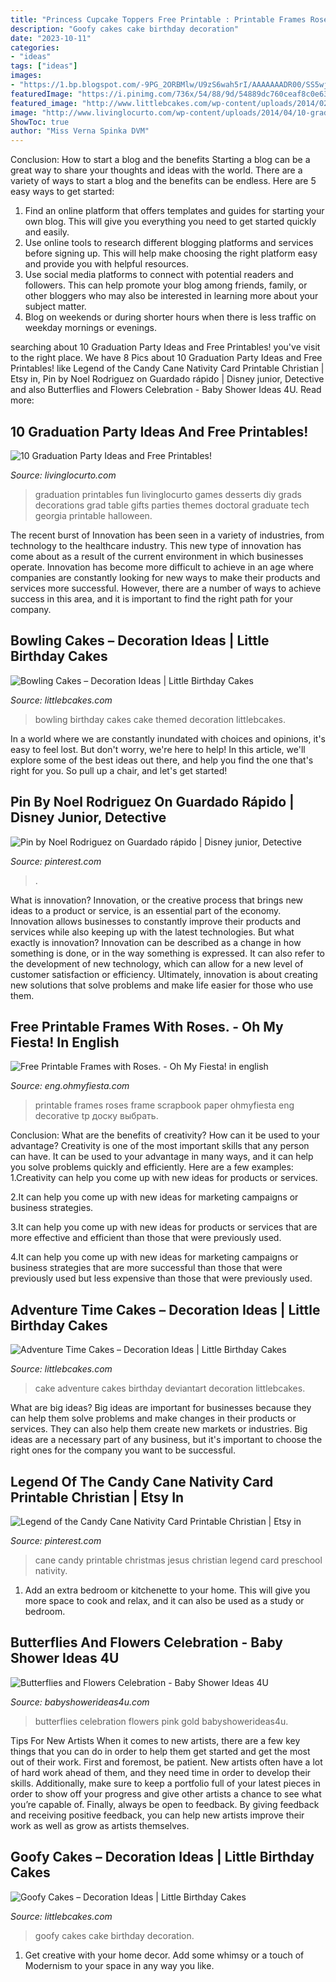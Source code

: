 ```yaml
---
title: "Princess Cupcake Toppers Free Printable : Printable Frames Roses Frame Scrapbook Paper Ohmyfiesta Eng Decorative Tp доску выбрать"
description: "Goofy cakes cake birthday decoration"
date: "2023-10-11"
categories:
- "ideas"
tags: ["ideas"]
images:
- "https://1.bp.blogspot.com/-9PG_2ORBMlw/U9zS6wah5rI/AAAAAAADR00/SS5wjGmBxFs/s1600/free-printable-frames-249.png"
featuredImage: "https://i.pinimg.com/736x/54/88/9d/54889dc760ceaf8c0e638d0db68b0638.jpg"
featured_image: "http://www.littlebcakes.com/wp-content/uploads/2014/02/Adventure-Time-Cake.jpg"
image: "http://www.livinglocurto.com/wp-content/uploads/2014/04/10-graduation-party-ideas.jpg"
ShowToc: true
author: "Miss Verna Spinka DVM"
---
```



Conclusion: How to start a blog and the benefits
Starting a blog can be a great way to share your thoughts and ideas with the world. There are a variety of ways to start a blog and the benefits can be endless. Here are 5 easy ways to get started:
1. Find an online platform that offers templates and guides for starting your own blog. This will give you everything you need to get started quickly and easily.
2. Use online tools to research different blogging platforms and services before signing up. This will help make choosing the right platform easy and provide you with helpful resources.
3. Use social media platforms to connect with potential readers and followers. This can help promote your blog among friends, family, or other bloggers who may also be interested in learning more about your subject matter.
4. Blog on weekends or during shorter hours when there is less traffic on weekday mornings or evenings.

	

		
searching about 10 Graduation Party Ideas and Free Printables! you've visit to the right place. We have 8 Pics about 10 Graduation Party Ideas and Free Printables! like Legend of the Candy Cane Nativity Card Printable Christian | Etsy in, Pin by Noel Rodriguez on Guardado rápido | Disney junior, Detective and also Butterflies and Flowers Celebration - Baby Shower Ideas 4U. Read more:
		
    
## 10 Graduation Party Ideas And Free Printables!

<img loading=lazy src="http://www.livinglocurto.com/wp-content/uploads/2014/04/10-graduation-party-ideas.jpg" onerror="this.onerror=null;this.src='https://tse1.mm.bing.net/th?id=OIP.v7JWdH7r6S_M7C4k6ndmbgHaLH&amp;pid=15.1';" alt="10 Graduation Party Ideas and Free Printables!">

_Source: livinglocurto.com_

>graduation printables fun livinglocurto games desserts diy grads decorations grad table gifts parties themes doctoral graduate tech georgia printable halloween. 

	

The recent burst of Innovation has been seen in a variety of industries, from technology to the healthcare industry. This new type of innovation has come about as a result of the current environment in which businesses operate. Innovation has become more difficult to achieve in an age where companies are constantly looking for new ways to make their products and services more successful. However, there are a number of ways to achieve success in this area, and it is important to find the right path for your company.

    
## Bowling Cakes – Decoration Ideas | Little Birthday Cakes

<img loading=lazy src="http://www.littlebcakes.com/wp-content/uploads/2014/01/Bowling-Birthday-Cakes.jpg" onerror="this.onerror=null;this.src='https://tse4.mm.bing.net/th?id=OIP.kiqHaxOeQgughU9ez7J8zgHaJ-&amp;pid=15.1';" alt="Bowling Cakes – Decoration Ideas | Little Birthday Cakes">

_Source: littlebcakes.com_

>bowling birthday cakes cake themed decoration littlebcakes. 

	

In a world where we are constantly inundated with choices and opinions, it's easy to feel lost. But don't worry, we're here to help! In this article, we'll explore some of the best ideas out there, and help you find the one that's right for you. So pull up a chair, and let's get started!

    
## Pin By Noel Rodriguez On Guardado Rápido | Disney Junior, Detective

<img loading=lazy src="https://i.pinimg.com/736x/5b/8c/a8/5b8ca80a1f0425ac108491ee8a09336e.jpg" onerror="this.onerror=null;this.src='https://tse4.mm.bing.net/th?id=OIP.hH0vfGCQW1hOeJFNtndQSwHaKX&amp;pid=15.1';" alt="Pin by Noel Rodriguez on Guardado rápido | Disney junior, Detective">

_Source: pinterest.com_

>. 

	

What is innovation?
Innovation, or the creative process that brings new ideas to a product or service, is an essential part of the economy. Innovation allows businesses to constantly improve their products and services while also keeping up with the latest technologies. But what exactly is innovation?
Innovation can be described as a change in how something is done, or in the way something is expressed. It can also refer to the development of new technology, which can allow for a new level of customer satisfaction or efficiency. Ultimately, innovation is about creating new solutions that solve problems and make life easier for those who use them.

    
## Free Printable Frames With Roses. - Oh My Fiesta! In English

<img loading=lazy src="https://1.bp.blogspot.com/-9PG_2ORBMlw/U9zS6wah5rI/AAAAAAADR00/SS5wjGmBxFs/s1600/free-printable-frames-249.png" onerror="this.onerror=null;this.src='https://tse2.mm.bing.net/th?id=OIP.BhwOy7XMGEOm2kNzEQGvxAHaIJ&amp;pid=15.1';" alt="Free Printable Frames with Roses. - Oh My Fiesta! in english">

_Source: eng.ohmyfiesta.com_

>printable frames roses frame scrapbook paper ohmyfiesta eng decorative tp доску выбрать. 

	

Conclusion: What are the benefits of creativity? How can it be used to your advantage?
Creativity is one of the most important skills that any person can have. It can be used to your advantage in many ways, and it can help you solve problems quickly and efficiently. Here are a few examples: 
1.Creativity can help you come up with new ideas for products or services.

2.It can help you come up with new ideas for marketing campaigns or business strategies.

3.It can help you come up with new ideas for products or services that are more effective and efficient than those that were previously used.

4.It can help you come up with new ideas for marketing campaigns or business strategies that are more successful than those that were previously used but less expensive than those that were previously used.

    
## Adventure Time Cakes – Decoration Ideas | Little Birthday Cakes

<img loading=lazy src="http://www.littlebcakes.com/wp-content/uploads/2014/02/Adventure-Time-Cake.jpg" onerror="this.onerror=null;this.src='https://tse4.mm.bing.net/th?id=OIP.Svbw0tZxpXCJ_YMNXmCZYgHaLJ&amp;pid=15.1';" alt="Adventure Time Cakes – Decoration Ideas | Little Birthday Cakes">

_Source: littlebcakes.com_

>cake adventure cakes birthday deviantart decoration littlebcakes. 

	

What are big ideas?
Big ideas are important for businesses because they can help them solve problems and make changes in their products or services. They can also help them create new markets or industries. Big ideas are a necessary part of any business, but it's important to choose the right ones for the company you want to be successful.

    
## Legend Of The Candy Cane Nativity Card Printable Christian | Etsy In

<img loading=lazy src="https://i.pinimg.com/736x/54/88/9d/54889dc760ceaf8c0e638d0db68b0638.jpg" onerror="this.onerror=null;this.src='https://tse4.mm.bing.net/th?id=OIP.k4wKkhoKj6yS5AjmZA7ioAHaLH&amp;pid=15.1';" alt="Legend of the Candy Cane Nativity Card Printable Christian | Etsy in">

_Source: pinterest.com_

>cane candy printable christmas jesus christian legend card preschool nativity. 

	

1. Add an extra bedroom or kitchenette to your home. This will give you more space to cook and relax, and it can also be used as a study or bedroom. 

    
## Butterflies And Flowers Celebration - Baby Shower Ideas 4U

<img loading=lazy src="https://babyshowerideas4u.com/wp-content/uploads/2015/02/gold-pink-butterflies-flowers-celebration-decor-ideas-362x570.jpg" onerror="this.onerror=null;this.src='https://tse2.mm.bing.net/th?id=OIP.31kxgDiK-B-0fd--94dbhQAAAA&amp;pid=15.1';" alt="Butterflies and Flowers Celebration - Baby Shower Ideas 4U">

_Source: babyshowerideas4u.com_

>butterflies celebration flowers pink gold babyshowerideas4u. 

	

Tips For New Artists
When it comes to new artists, there are a few key things that you can do in order to help them get started and get the most out of their work. First and foremost, be patient. New artists often have a lot of hard work ahead of them, and they need time in order to develop their skills. Additionally, make sure to keep a portfolio full of your latest pieces in order to show off your progress and give other artists a chance to see what you’re capable of. Finally, always be open to feedback. By giving feedback and receiving positive feedback, you can help new artists improve their work as well as grow as artists themselves.

    
## Goofy Cakes – Decoration Ideas | Little Birthday Cakes

<img loading=lazy src="http://www.littlebcakes.com/wp-content/uploads/2014/05/Goofy-Birthday-Cakes.jpg" onerror="this.onerror=null;this.src='https://tse1.mm.bing.net/th?id=OIP.sA0dhL8ZN8EZG9q1kfIq-gHaJ4&amp;pid=15.1';" alt="Goofy Cakes – Decoration Ideas | Little Birthday Cakes">

_Source: littlebcakes.com_

>goofy cakes cake birthday decoration. 

	

1. Get creative with your home decor. Add some whimsy or a touch of Modernism to your space in any way you like. 

